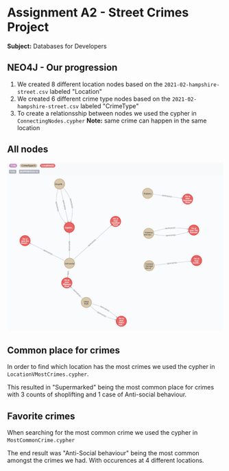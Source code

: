 # Assignment A2 - Street Crimes Project 
**Subject:** Databases for Developers

## NEO4J - Our progression
1. We created 8 different location nodes based on the ```2021-02-hampshire-street.csv``` labeled "Location"
2. We created 6 different crime type nodes based on the ```2021-02-hampshire-street.csv``` labeled "CrimeType"
3. To create a relationsship between nodes we used the cypher in ```ConnectingNodes.cypher```
**Note:** same crime can happen in the same location

## All nodes
![Nodes](https://github.com/Cosby1992/CPH-business-assingments/blob/master/Databases/StreetCrime/fig/figure.png "Nodes")

## Common place for crimes
In order to find which location has the most crimes we used the cypher in ```LocationVMostCrimes.cypher```.
 
This resulted in "Supermarked" being the most common place for crimes with 3 counts of shoplifting and 1 case of Anti-social behaviour.

## Favorite crimes
When searching for the most common crime we used the cypher in ```MostCommonCrime.cypher```

The end result was "Anti-Social behaviour" being the most common amongst the crimes we had.
With occurences at 4 different locations.

